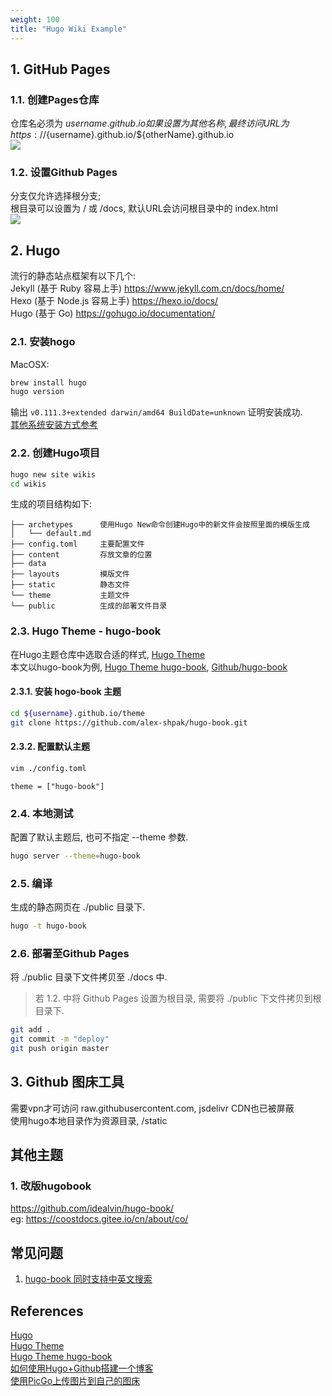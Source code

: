 ```yaml
---
weight: 100
title: "Hugo Wiki Example"
---
```


## 1. GitHub Pages
### 1.1. 创建Pages仓库
仓库名必须为 ${username}.github.io  
如果设置为其他名称, 最终访问URL为 https://${username}.github.io/${otherName}.github.io  
![](/images/202304171015304.png)  

### 1.2. 设置Github Pages
分支仅允许选择根分支;  
根目录可以设置为 / 或 /docs, 默认URL会访问根目录中的 index.html  
![](/images/202304171033187.png)  

## 2. Hugo
流行的静态站点框架有以下几个:  
Jekyll (基于 Ruby 容易上手) https://www.jekyll.com.cn/docs/home/  
Hexo (基于 Node.js 容易上手) https://hexo.io/docs/  
Hugo (基于 Go) https://gohugo.io/documentation/  

### 2.1. 安装hogo
MacOSX:  
```bash
brew install hugo
hugo version
```
输出 `v0.111.3+extended darwin/amd64 BuildDate=unknown` 证明安装成功.  
[其他系统安装方式参考](https://gohugo.io/installation/)  
### 2.2. 创建Hugo项目
```bash
hugo new site wikis
cd wikis
```
生成的项目结构如下:  
```
├── archetypes      使用Hugo New命令创建Hugo中的新文件会按照里面的模版生成
│   └── default.md
├── config.toml     主要配置文件
├── content         存放文章的位置
├── data    
├── layouts         模版文件
├── static          静态文件
└── theme           主题文件
└── public          生成的部署文件目录
```

### 2.3. Hugo Theme - hugo-book
在Hugo主题仓库中选取合适的样式, [Hugo Theme](https://themes.gohugo.io/)  
本文以hugo-book为例, [Hugo Theme hugo-book](https://themes.gohugo.io/themes/hugo-book/), [Github/hugo-book](https://github.com/alex-shpak/hugo-book)  

#### 2.3.1. 安装 hogo-book 主题
```bash
cd ${username}.github.io/theme
git clone https://github.com/alex-shpak/hugo-book.git
```
#### 2.3.2. 配置默认主题
```bash
vim ./config.toml
```
```
theme = ["hugo-book"]
```

### 2.4. 本地测试
配置了默认主题后, 也可不指定 --theme 参数.  
```bash
hugo server --theme=hugo-book
```

### 2.5. 编译
生成的静态网页在 ./public 目录下.  
```bash
hugo -t hugo-book
```

### 2.6. 部署至Github Pages
将 ./public 目录下文件拷贝至 ./docs 中.  
> 若 1.2. 中将 Github Pages 设置为根目录, 需要将 ./public 下文件拷贝到根目录下.
```bash
git add .
git commit -m "deploy"
git push origin master
```

## 3. Github 图床工具
需要vpn才可访问 raw.githubusercontent.com, jsdelivr CDN也已被屏蔽  
使用hugo本地目录作为资源目录, /static  
  
## 其他主题
### 1. 改版hugobook
https://github.com/idealvin/hugo-book/  
eg: https://coostdocs.gitee.io/cn/about/co/  
  

## 常见问题
1. [hugo-book 同时支持中英文搜索](https://blog.csdn.net/weixin_42425959/article/details/126849231)  
  

## References
[Hugo](https://gohugo.io/)  
[Hugo Theme](https://themes.gohugo.io/)  
[Hugo Theme hugo-book](https://themes.gohugo.io/themes/hugo-book/)  
[如何使用Hugo+Github搭建一个博客](https://zhuanlan.zhihu.com/p/454369465)  
[使用PicGo上传图片到自己的图床](https://zhuanlan.zhihu.com/p/582263572)  
